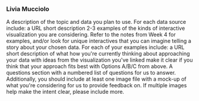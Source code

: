 
### Livia Mucciolo

A description of the topic and data you plan to use. For each data source include:
a URL
short description
2-3 examples of the kinds of interactive visualization you are considering. Refer to the notes from Week 4 for examples, and/or look for unique interactives that you can imagine telling a story about your chosen data. For each of your examples include:
a URL
short description of what how you're currently thinking about approaching your data with ideas from the visualization you've linked
make it clear if you think that your approach fits best with Options A/B/C from above.
A questions section with a numbered list of questions for us to answer.
Additionally, you should include at least one image file with a mock-up of what you're considering for us to provide feedback on. If multiple images help make the intent clear, please include more.
